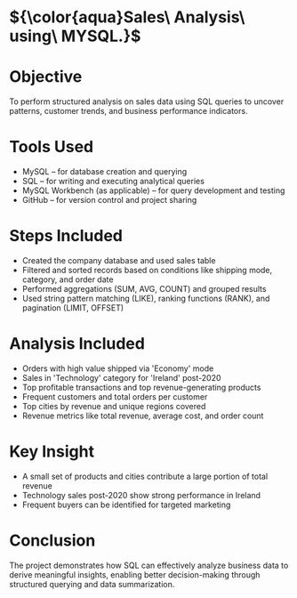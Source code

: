 # ${\color{aqua}Sales\ Analysis\ using\ MYSQL.}$ 

# Objective
To perform structured analysis on sales data using SQL queries to uncover patterns, customer trends, and business performance indicators.

# Tools Used
- MySQL – for database creation and querying
- SQL – for writing and executing analytical queries
-  MySQL Workbench (as applicable) – for query development and testing
- GitHub – for version control and project sharing

# Steps Included
- Created the company database and used sales table
- Filtered and sorted records based on conditions like shipping mode, category, and order date
- Performed aggregations (SUM, AVG, COUNT) and grouped results
- Used string pattern matching (LIKE), ranking functions (RANK), and pagination (LIMIT, OFFSET)

# Analysis Included
- Orders with high value shipped via 'Economy' mode
- Sales in 'Technology' category for 'Ireland' post-2020
- Top profitable transactions and top revenue-generating products
- Frequent customers and total orders per customer
- Top cities by revenue and unique regions covered
- Revenue metrics like total revenue, average cost, and order count

# Key Insight
- A small set of products and cities contribute a large portion of total revenue
- Technology sales post-2020 show strong performance in Ireland
- Frequent buyers can be identified for targeted marketing

# Conclusion
The project demonstrates how SQL can effectively analyze business data to derive meaningful insights, enabling better decision-making through structured querying and data summarization.
